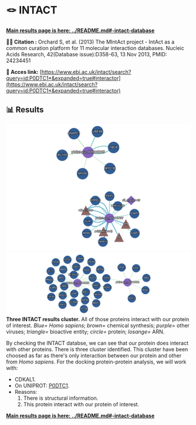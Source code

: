 # 🪢 INTACT

**[Main results page is here: ../README.md#-intact-database](../README.md#-intact-database)**

**🕵️‍♂️ Citation :** Orchard S, et al. (2013) The MIntAct project - IntAct as a common curation platform for 11 molecular interaction databases. Nucleic Acids Research, 42(Database issue):D358-63, 13 Nov 2013, PMID: 24234451

**🔗 Acces link:** [https://www.ebi.ac.uk/intact/search?query=id:P0DTC1*&expanded=true#interactor](https://www.ebi.ac.uk/intact/search?query=id:P0DTC1*&expanded=true#interactor)

## 📊 Results

![intact_example_results](network_1.png)
![intact_example_results](network_2.png)
![intact_example_results](network_3.png)
**Three INTACT results cluster.** All of those proteins interact with our protein of interest. *Blue= Homo sapiens*; *brown=* chemical synthesis; *purple=* other viruses; *triangle=* bioactive entity; *circle=* protein; *losange=* ARN.

By checking the INTACT databse, we can see that our protein does interact with other proteins. There is three cluster identified. This cluster have been choosed as far as there's only interaction between our protein and other from *Homo sapiens*. For the docking protein-protein analysis, we will work with:
- CDKAL1.
- On UNIPROT: [P0DTC1](https://www.uniprot.org/uniprotkb/P0DTC1/entry#structure).
- Reasons:
  1. There is structural information.
  2. This protein interact with our protein of interest.

**[Main results page is here: ../README.md#-intact-database](../README.md#-intact-database)**
